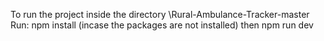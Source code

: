 To run the project
inside the directory \Rural-Ambulance-Tracker-master
Run:
npm install  (incase the packages are not installed) then 
npm run dev
